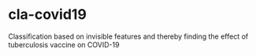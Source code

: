 # cla-covid19
Classification based on invisible features and thereby finding the effect of tuberculosis vaccine on COVID-19
